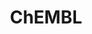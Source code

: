 ---
layout: default
bigquery: https://console.cloud.google.com/bigquery?p=patents-public-data&d=ebi_chembl&page=dataset
citation: '"The ChEMBL database in 2017." Anna Gaulton, Anne Hersey, Michał Nowotka,
  A Patrícia Bento, Jon Chambers, David Mendez, Prudence Mutowo, Francis Atkinson,
  Louisa J Bellis, Elena Cibrián-Uhalte, Mark Davies, Nathan Dedman, Anneli Karlsson,
  María Paula Magariños, John P Overington, George Papadatos, Ines Smit, Andrew R
  Leach Nucleic acids Research (2017) 45 (Database Issue), D945-D954'
contributors: European Bioinformatics Institute
cost: None
description: ChEMBL Data is a manually curated database of small molecules used in
  drug discovery, including information about existing patented drugs.
documentation: 'schema: https://www.ebi.ac.uk/chembl/db_schema


  '
last_edit: 04/06/2022, 19:03:01
location: https://console.cloud.google.com/marketplace/product/google_patents_public_datasets/chembl
maintained_by: EMBL-EBI, an outstation of European Molecular Biology Laboratory
related_publications: '

  ChEMBL: towards direct deposition of bioassay data.


  Mendez D, Gaulton A, Bento AP, Chambers J, De Veij M, Félix E, Magariños MP, Mosquera
  JF, Mutowo P, Nowotka M, Gordillo-Marañón M, Hunter F, Junco L, Mugumbate G, Rodriguez-Lopez
  M, Atkinson F, Bosc N, Radoux CJ, Segura-Cabrera A, Hersey A, Leach AR.


  — Nucleic Acids Res. 2019; 47(D1):D930-D940. doi: 10.1093/nar/gky1075

  '
schema_fields:
- level2
- atc_code
- src_assay_id
- confidence_score
- tid
- value
- warning_year
- site_id
- acd_logp
- relationship_desc
- entity_type
- therapeutic_flag
- domain_id
- name
- last_active
- usan_year
- parent_go_id
- pchembl_value
- full_molformula
- black_box_warning
- mol_frac_id
- mc_target_accession
- caloha_id
- warning_id
- topical
- activity_count
- stem
- subgroup
- creation_date
- standard_value
- accession
- acd_most_bpka
- updated_on
- ridx
- withdrawn_flag
- component_type
- journal
- withdrawn_country
- structure_type
- formulation_id
- strength
- data_validity_comment
- ddd_units
- result_flag
- l6
- smid
- indication_class
- hrac_class_id
- standard_inchi
- cellosaurus_id
- cell_source_tax_id
- source
- updated_by
- normal_range_min
- type
- activity_id
- molfile
- efo_term
- mc_organism
- hba
- entity_id
- assay_id
- compound_key
- parenteral
- assay_tax_id
- comments
- class_type
- who_name
- product_id
- drug_substance_flag
- heavy_atoms
- standard_type
- chembl_id
- alogp
- tissue_id
- start_position
- qed_weighted
- uberon_id
- country
- species_group_flag
- molregno
- domain_description
- relation
- pubmed_id
- db_source
- parent_molregno
- met_comment
- molsyn_id
- direct_interaction
- title
- end_position
- biocomp_id
- rtb
- lle
- rgid
- psa
- max_phase_for_ind
- action_type
- protein_class_desc
- qudt_units
- withdrawn_class
- metref_id
- ad_type
- ro3_pass
- met_id
- protein_class_synonym
- last_page
- tax_id
- syn_type
- standard_relation
- first_approval
- patent_use_code
- tbl
- chirality
- cidx
- l5
- molecular_species
- domain_name
- parent_type
- cell_name
- molecular_mechanism
- frac_class_id
- patent_no
- relationship
- acd_most_apka
- mc_tax_id
- target_type
- mc_target_name
- withdrawn_year
- canonical_smiles
- activity_comment
- hrac_code
- assay_param_id
- applicant_full_name
- hbd
- assay_category
- drug_product_flag
- oc_id
- predbind_id
- upper_value
- cell_ontology_id
- ddd_value
- synonyms
- acd_logd
- units
- num_lipinski_ro5_violations
- irac_class_id
- cx_most_apka
- approval_date
- compd_id
- curation_comment
- l2
- protclasssyn_id
- standard_upper_value
- std_act_id
- confidence
- warnref_id
- l4
- annotation
- level5
- prediction_method
- cpd_str_alert_id
- assay_test_type
- clo_id
- assay_organism
- indref_id
- ref_type
- natural_product
- ddd_comment
- ingredient
- src_short_name
- ddd_admr
- mec_id
- res_stem_id
- sitecomp_id
- component_id
- patent_id
- mol_irac_id
- nda_type
- mesh_id
- target_mapping
- normal_range_max
- year
- l3
- mechanism_comment
- relationship_type
- prod_pat_id
- issue
- ref_id
- warning_type
- metabolite_record_id
- aidx
- polymer_flag
- parent_id
- targcomp_id
- hba_lipinski
- definition
- actsm_id
- assay_subcellular_fraction
- assay_desc
- mc_target_type
- compound_name
- usan_stem
- organism
- assay_strain
- downgraded
- bao_id
- bei
- mol_hrac_id
- published_units
- l7
- protein_class_id
- mecref_id
- publication_number
- assay_cell_type
- level4
- source_domain_id
- domain_type
- level4_description
- mw_monoisotopic
- chebi_par_id
- sei
- curated_by
- isoform
- cx_most_bpka
- short_name
- l8
- cell_id
- standard_flag
- warning_country
- sequence
- cl_lincs_id
- level3
- helm_notation
- description
- db_version
- alert_id
- efo_id
- authors
- idx
- warning_class
- full_mwt
- ddd_id
- component_synonym
- usan_substem
- doi
- usan_stem_id
- pref_name
- targrel_id
- priority
- level2_description
- stat
- text_value
- bto_id
- volume
- alert_set_id
- as_id
- doc_id
- first_page
- ass_cls_map_id
- first_in_class
- enzyme_name
- ap_id
- drug_record_id
- target_desc
- dosage_form
- published_type
- l1
- sequence_md5sum
- oral
- published_relation
- route
- comp_go_id
- orig_description
- version
- mutation
- mw_freebase
- parameter_value
- variant_id
- aspect
- cx_logp
- ref_url
- pathway_key
- mesh_heading
- assay_class_id
- tid_fixed
- go_id
- doc_type
- src_id
- binding_site_comment
- innovator_company
- label
- site_residues
- smarts
- who_extra
- src_compound_id
- class_level
- active_molregno
- frac_code
- le
- usan_stem_definition
- related_tid
- active_ingredient
- standard_text_value
- abstract
- status
- met_conversion
- stem_class
- bao_endpoint
- assay_tissue
- mechanism_of_action
- delist_flag
- inorganic_flag
- pathway_id
- parameter_type
- patent_expire_date
- comp_class_id
- assay_source
- availability_type
- site_name
- selectivity_comment
- level1_description
- mol_atc_id
- bao_format
- path
- assay_type
- research_stem
- cell_description
- level3_description
- cell_source_tissue
- uo_units
- cell_source_organism
- num_alerts
- num_ro5_violations
- job_id
- standard_units
- published_value
- hbd_lipinski
- dosed_ingredient
- record_id
- warning_description
- src_description
- disease_efficacy
- set_name
- homologue
- prodrug
- company
- log_id
- toid
- aromatic_rings
- potential_duplicate
- co_stem_id
- cx_logd
- molecule_type
- max_phase
- standard_inchi_key
- alert_name
- level1
- withdrawn_reason
- compsyn_id
- previous_company
- major_class
- irac_code
- substrate_record_id
- submission_date
- trade_name
- drugind_id
- enzyme_tid
shortname: chembl
tags:
- biotechnology
- health
- chemical
- bioinformatics
- medical
terms_of_use: CC BY-SA 3.0
title: ChEMBL
uuid: e232a192-965c-4ec9-904c-155b6dfe56c5
---